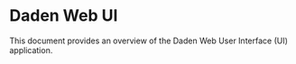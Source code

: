 # Daden Web UI

This document provides an overview of the Daden Web User Interface (UI) application.
